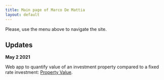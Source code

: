 ```yaml
---
title: Main page of Marco De Mattia
layout: default
---
```


Please, use the menu above to navigate the site.

## Updates

**May 2 2021**

Web app to quantify value of an investment property compared to a fixed rate
investment: [Property Value](https://guarded-refuge-17816.herokuapp.com/).